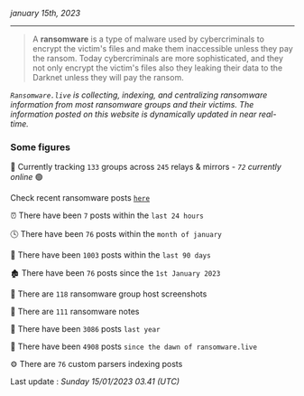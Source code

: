 _january 15th, 2023_

---

> A **ransomware** is a type of malware used by cybercriminals to encrypt the victim's files and make them inaccessible unless they pay the ransom. Today cybercriminals are more sophisticated, and they not only encrypt the victim's files also they leaking their data to the Darknet unless they will pay the ransom.


_`Ransomware.live` is collecting, indexing, and centralizing ransomware information from most ransomware groups and their victims. The information posted on this website is dynamically updated in near real-time._

### Some figures 

🔎 Currently tracking `133` groups across `245` relays & mirrors - _`72` currently online_ 🟢

Check recent ransomware posts [`here`](recentposts.md)


⏰ There have been `7` posts within the `last 24 hours`

🕓 There have been `76` posts within the `month of january`

📅 There have been `1003` posts within the `last 90 days`

🏚 There have been `76` posts since the `1st January 2023`

📸 There are `118` ransomware group host screenshots

📝 There are `111` ransomware notes

🚀 There have been `3086` posts `last year`

🐣 There have been `4908` posts `since the dawn of ransomware.live`

⚙️ There are `76` custom parsers indexing posts



Last update : _Sunday 15/01/2023 03.41 (UTC)_

